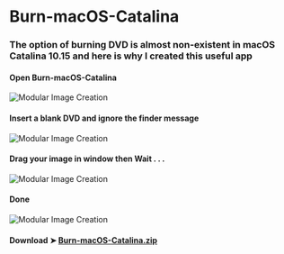# Burn-macOS-Catalina

### The option of burning DVD is almost non-existent in macOS Catalina 10.15 and here is why I created this useful app

#### Open Burn-macOS-Catalina
![Modular Image Creation](https://i25.servimg.com/u/f25/18/50/18/69/burn010.png)

#### Insert a blank DVD and ignore the finder message
![Modular Image Creation](https://i25.servimg.com/u/f25/18/50/18/69/ignore10.png)

#### Drag your image in window then Wait . . .
![Modular Image Creation](https://i25.servimg.com/u/f25/18/50/18/69/burn10.png)

#### Done
![Modular Image Creation](https://i25.servimg.com/u/f25/18/50/18/69/burn_f10.png)



#### Download ➤ [Burn-macOS-Catalina.zip ](https://github.com/chris1111/Burn-macOS-Catalina/releases/tag/V1)